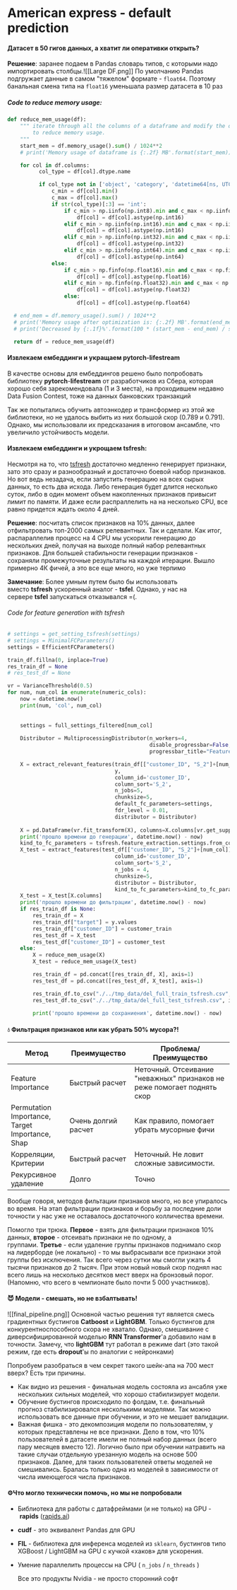 # American express - default prediction
#### Датасет в 50 гигов данных, а хватит ли оперативки открыть?
**Решение**: заранее подаем в Pandas словарь типов, с которыми надо импортировать столбцы.![[Large DF.png]]
По умолчанию Pandas подгружает данные в самом "тяжелом" формате - `float64`. Поэтому банальная смена типа на `float16` уменьшала размер датасета в 10 раз
##### Code to reduce memory usage: 
```python
def reduce_mem_usage(df):
    """ iterate through all the columns of a dataframe and modify the data type
        to reduce memory usage.
    """
    start_mem = df.memory_usage().sum() / 1024**2
    # print('Memory usage of dataframe is {:.2f} MB'.format(start_mem))

    for col in df.columns:
          col_type = df[col].dtype.name

          if col_type not in ['object', 'category', 'datetime64[ns, UTC]']:
              c_min = df[col].min()
              c_max = df[col].max()
              if str(col_type)[:3] == 'int':
                  if c_min > np.iinfo(np.int8).min and c_max < np.iinfo(np.int8).max:
                      df[col] = df[col].astype(np.int16)
                  elif c_min > np.iinfo(np.int16).min and c_max < np.iinfo(np.int16).max:
                      df[col] = df[col].astype(np.int16)
                  elif c_min > np.iinfo(np.int32).min and c_max < np.iinfo(np.int32).max:
                      df[col] = df[col].astype(np.int32)
                  elif c_min > np.iinfo(np.int64).min and c_max < np.iinfo(np.int64).max:
                      df[col] = df[col].astype(np.int64)
              else:
                  if c_min > np.finfo(np.float16).min and c_max < np.finfo(np.float16).max:
                      df[col] = df[col].astype(np.float16)
                  elif c_min > np.finfo(np.float32).min and c_max < np.finfo(np.float32).max:
                      df[col] = df[col].astype(np.float32)
                  else:
                      df[col] = df[col].astype(np.float64)

  # end_mem = df.memory_usage().sum() / 1024**2
  # print('Memory usage after optimization is: {:.2f} MB'.format(end_mem))
  # print('Decreased by {:.1f}%'.format(100 * (start_mem - end_mem) / start_mem))

  return df = reduce_mem_usage(df)
```
#### Извлекаем ембеддинги и укращаем pytorch-lifestream
В качестве основы для ембеддингов решено было попробовать библиотеку **pytorch**-**lifestream** от разработчиков из Сбера, которая хорошо себя зарекомендовала (1 и 3 места), на проходившем недавно Data Fusion Contest, тоже на данных банковских транзакций

Так же попытались обучить автоэнкодер и трансформер из этой же библиотеки, но не удалось выбить из них большой скор (0.789 и 0.791). Однако, мы использовали их предсказания в итоговом ансамбле, что увеличило устойчивость модели.
#### Извлекаем ембеддинги и укрощаем tsfresh:
Несмотря на то, что [tsfresh](https://tsfresh.readthedocs.io/en/latest/) достаточно медленно генерирует признаки, зато это сразу и разнообразный и достаточно боевой набор признаков. Но вот ведь незадача, если запустить генерацию на всех сырых данных, то есть два исхода. Либо генерация будет длится несколько суток, либо в один момент объем накопленных признаков привысит лимит по памяти. И даже если распраллелить на на несколько CPU, все равно придется ждать около 4 дней.

**Решение**: посчитать список признаков на 10% данных, далее отфильтровать топ-2000 самых релевантных. Так и сделали. Как итог, распараллелив процесс на 4 CPU мы ускорили генерацию до нескольких дней, получая на выходе полный набор релевантных признаков. Для большей стабильности генерации признаков - сохраняли промежуточные результаты на каждой итерации. Вышло примерно 4К фичей, а это все еще много, но уже терпимо

**Замечание**: Более умным путем было бы использовать вместо **tsfresh** ускоренный аналог - **tsfel**. Однако, у нас на сервере **tsfel** запускаться отказывался =(.

###### Code for feature generation with tsfresh
``` python
# settings = get_setting_tsfresh(settings)
# settings = MinimalFCParameters()
settings = EfficientFCParameters()

train_df.fillna(0, inplace=True)
res_train_df = None
# res_test_df = None

vr = VarianceThreshold(0.5)
for num, num_col in enumerate(numeric_cols):
    now = datetime.now()
    print(num, 'col', num_col)
    
    
    settings = full_settings_filtered[num_col]
    
    Distributor = MultiprocessingDistributor(n_workers=4,
                                             disable_progressbar=False,
                                             progressbar_title="Feature Extraction")

    X = extract_relevant_features(train_df[["customer_ID", "S_2"]+[num_col]].fillna(0), 
                                  y,
                                  column_id='customer_ID',
                                  column_sort='S_2',
                                  n_jobs=5,
                                  chunksize=5,
                                  default_fc_parameters=settings,
                                  fdr_level = 0.01,
                                  distributor = Distributor)
    
    X = pd.DataFrame(vr.fit_transform(X), columns=X.columns[vr.get_support()])
    print('прошло времени до генерации', datetime.now() - now)
    kind_to_fc_parameters = tsfresh.feature_extraction.settings.from_columns(X)
    X_test = extract_features(test_df[["customer_ID", "S_2"]+[num_col]].fillna(0), 
                                  column_id='customer_ID',
                                  column_sort='S_2',
                                  n_jobs = 4,
                                  chunksize=5,
                                  distributor = Distributor,
                                  kind_to_fc_parameters=kind_to_fc_parameters)
    X_test = X_test[X.columns]
    print('прошло времени до фильтрации', datetime.now() - now)
    if res_train_df is None:
        res_train_df = X
        res_train_df["target"] = y.values
        res_train_df["customer_ID"] = customer_train
        res_test_df = X_test
        res_test_df["customer_ID"] = customer_test
    else:
        X = reduce_mem_usage(X)
        X_test = reduce_mem_usage(X_test)

        res_train_df = pd.concat([res_train_df, X], axis=1)
        res_test_df = pd.concat([res_test_df, X_test], axis=1)

        res_train_df.to_csv("./../tmp_data/del_full_train_tsfresh.csv", index=False)
        res_test_df.to_csv("./../tmp_data/del_full_test_tsfresh.csv", index=False)
        
        print('прошло времени до сохраниения', datetime.now() - now)
```


#### 💧 Фильтрация признаков или как убрать 50% мусора?!
| **Метод** | **Преимущество** | **Проблема/Преимущество** |
| ---- | ---- | ---- |
| Feature Importance | Быстрый расчет | Неточный. Отсеивание "неважных" признаков не реже помогает поднять скор |
| Permutation Importance,  <br>Target Importance, Shap | Очень долгий расчет | Как правило, помогает убрать мусорные фичи |
| Корреляции, Критерии | Быстрый расчет | Неточный. Не ловит сложные зависимости. |
| Рекурсивное удаление | Долго | Точно |
Вообще говоря, методов фильтации признаков много, но все упиралось во время. На этап фильтрации признаков и борьбу за последние доли точности у нас уже не оставалось достаточного колличества времени.

Помогло три трюка. **Первое** - взять для фильтрации признаков 10% данных, **второе** - отсеивать признаки не по одному, а группами. **Третье** - если удаление группы признаков поднимало скор на лидерборде (не локально) - то мы выбрасывали все признаки этой группы без исключения. Так всего через сутки мы смогли ужать 4 тысячи признаков до 2 тысяч. При этом новый новый скор поднял нас всего лишь на несколько десятков мест вверх на бронзовый порог. (Напомню, что всего в чемпионате было почти 5 000 участников).

#### 😈 Модели - смешать, но не взбалтывать!
![[final_pipeline.png]]
Основной частью решения тут является смесь градиентных бустингов **Catboost** и **LightGBM**. Только бустингов для конкурентноспособного скора не хватало. Однако, смешивание c диверсифицированной моделью **RNN Transformer**'а добавило нам в точности. Замечу, что **lightGBM** тут работал в режиме dart (это такой режим, где есть **dropout**'ы по аналогии с нейронками)

Попробуем разобраться в чем секрет такого шейк-апа на 700 мест вверх? Есть три причины.

- Как видно из решения - финальная модель состояла из ансабля уже нескольких сильных моделей, что хорошо стабилизирует модели.
- Обучение бустингов происходило по фолдам, т.е. финальный прогноз стабилизировался несколькими моделями. Так можно использовать все данные при обучении, и это не мешает валидации.
- Важная фишка - это декомпозиция модели по пользователям, у которых представлены не все признаки. Дело в том, что 10% пользователей в датасете имели не полный набор данных (всего пару месяцев вместо 12). Логично было при обучении натравить на такие случаи отдельную урезанную модель на основе 500 признаков. Далее, для таких пользователей ответы моделей не смешивались. Бралась только одна из моделей в зависимости от числа имеющегося числа признаков.

#### ⚙️Что могло технически помочь, но мы не попробовали

- Библиотека для работы с датафреймами (и не только) на GPU - **rapids** ([rapids.ai](http://rapids.ai/))
    
- **cudf** - это эквивалент Pandas для GPU
    
- **FIL** - библиотека для инференса моделей из `sklearn`, бустингов типо XGBoost / LightGBM на GPU с кучкой «хаков» для ускорения.
    
- Умение параллелить процессы на CPU ( `n_jobs` / `n_threads` )
    
    Все это продукты Nvidia - не просто сторонний софт
